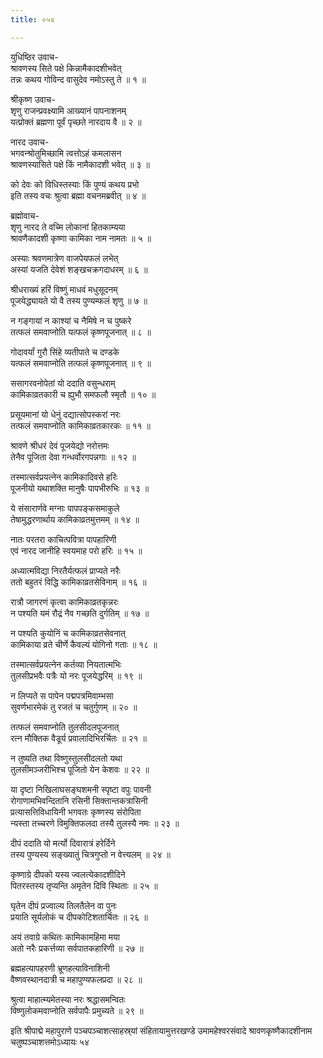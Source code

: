 ```yaml
---
title: ०५४

---
```

युधिष्ठिर उवाच-  
श्रावणस्य सिते पक्षे किन्नामैकादशीभवेत्  
तन्नः कथय गोविन्द वासुदेव नमोऽस्तु ते ॥ १ ॥


श्रीकृष्ण उवाच-  
शृणु राजन्प्रवक्ष्यामि आख्यानं पापनाशनम्  
यत्प्रोक्तं ब्रह्मणा पूर्वं पृच्छते नारदाय वै ॥ २ ॥


नारद उवाच-  
भगवन्श्रोतुमिच्छामि त्वत्तोऽहं कमलासन  
श्रावणस्यासिते पक्षे किं नामैकादशी भवेत् ॥ ३ ॥


को देवः को विधिस्तस्याः किं पुण्यं कथय प्रभो  
इति तस्य वचः श्रुत्वा ब्रह्मा वचनमब्रवीत् ॥ ४ ॥


ब्रह्मोवाच-  
शृणु नारद ते वच्मि लोकानां हितकाम्यया  
श्रावणैकादशी कृष्णा कामिका नाम नामतः ॥ ५ ॥


अस्याः श्रवणमात्रेण वाजपेयफलं लभेत्  
अस्यां यजति देवेशं शङ्खचक्रगदाधरम् ॥ ६ ॥


श्रीधराख्यं हरिं विष्णुं माधवं मधुसूदनम्  
पूजयेद्ध्यायते यो वै तस्य पुण्यम्फलं शृणु ॥ ७ ॥


न गङ्गायां न काश्यां च नैमिषे न च पुष्करे  
तत्फलं समवाप्नोति यत्फलं कृष्णपूजनात् ॥ ८ ॥


गोदावर्यां गुरौ सिंहे व्यतीपाते च दण्डके  
यत्फलं समवाप्नोति तत्फलं कृष्णपूजनात् ॥ ९ ॥


ससागरवनोपेतां यो ददाति वसुन्धराम्  
कामिकाव्रतकारी च ह्युभौ समफलौ स्मृतौ ॥ १० ॥


प्रसूयमानां यो धेनुं दद्यात्सोपस्करां नरः  
तत्फलं समवाप्नोति कामिकाव्रतकारकः ॥ ११ ॥


श्रावणे श्रीधरं देवं पूजयेद्यो नरोत्तमः  
तेनैव पूजिता देवा गन्धर्वोरगपन्नगाः ॥ १२ ॥


तस्मात्सर्वप्रयत्नेन कामिकादिवसे हरिः  
पूजनीयो यथाशक्ति मानुषैः पापभीरुभिः ॥ १३ ॥


ये संसारार्णवे मग्नाः पापपङ्कसमाकुले  
तेषामुद्धरणार्थाय कामिकाव्रतमुत्तमम् ॥ १४ ॥


नातः परतरा काचित्पवित्रा पापहारिणी  
एवं नारद जानीहि स्वयमाह परो हरिः ॥ १५ ॥


अध्यात्मविद्या निरतैर्यत्फलं प्राप्यते नरैः  
ततो बहुतरं विद्धि कामिकाव्रतसेविनाम् ॥ १६ ॥


रात्रौ जागरणं कृत्वा कामिकाव्रतकृन्नरः  
न पश्यति यमं रौद्रं नैव गच्छति दुर्गतिम् ॥ १७ ॥


न पश्यति कुयोनिं च कामिकाव्रतसेवनात्  
कामिकाया व्रते चीर्णे कैवल्यं योगिनो गताः ॥ १८ ॥


तस्मात्सर्वप्रयत्नेन कर्तव्या नियतात्मभिः  
तुलसीप्रभवैः पत्रैः यो नरः पूजयेद्धरिम् ॥ १९ ॥


न लिप्यते स पापेन पद्मपत्रमिवाम्भसा  
सुवर्णभारमेकं तु रजतं च चतुर्गुणम् ॥ २० ॥


तत्फलं समवाप्नोति तुलसीदलपूजनात्  
रत्न मौक्तिक वैडूर्य प्रवालादिभिरर्चितः ॥ २१ ॥


न तुष्यति तथा विष्णुस्तुलसीदलतो यथा  
तुलसीमञ्जरीभिश्च पूजितो येन केशवः ॥ २२ ॥


या दृष्टा निखिलाघसङ्घशमनी स्पृष्टा वपुः पावनी  
रोगाणामभिवन्दितानि रसिनी सिक्तान्तकत्रासिनी  
प्रत्यासत्तिविधायिनी भगवतः कृष्णस्य संरोपिता  
न्यस्ता तच्चरणे विमुक्तिफलदा तस्यै तुलस्यै नमः ॥ २३ ॥


दीपं ददाति यो मर्त्यो दिवारात्रं हरेर्दिने  
तस्य पुण्यस्य सङ्ख्यातुं चित्रगुप्तो न वेत्त्यलम् ॥ २४ ॥


कृष्णाग्रे दीपको यस्य ज्वलत्येकादशीदिने  
पितरस्तस्य तृप्यन्ति अमृतेन दिवि स्थिताः ॥ २५ ॥


घृतेन दीपं प्रज्वाल्य तिलतैलेन वा पुनः  
प्रयाति सूर्यलोकं च दीपकोटिशतार्चितः ॥ २६ ॥


अयं तवाग्रे कथितः कामिकामहिमा मया  
अतो नरैः प्रकर्त्तव्या सर्वपातकहारिणी ॥ २७ ॥


ब्रह्महत्यापहरणी भ्रूणहत्याविनाशिनी  
वैष्णवस्थानदात्री च महापुण्यफलप्रदा ॥ २८ ॥


श्रुत्वा माहात्म्यमेतस्या नरः श्रद्धासमन्वितः  
विष्णुलोकमवाप्नोति सर्वपापैः प्रमुच्यते ॥ २९ ॥


इति श्रीपाद्मे महापुराणे पञ्चपञ्चाशत्साहस्र्यां संहितायामुत्तरखण्डे उमामहेश्वरसंवादे श्रावणकृष्णैकादशीनाम चतुष्पञ्चाशत्तमोऽध्यायः ५४